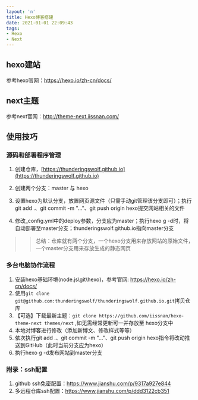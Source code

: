```yaml
---
layout: 'n'
title: Hexo博客搭建
date: 2021-01-01 22:09:43
tags: 
- Hexo
- Next
---
```

## hexo建站

参考hexo官网：<https://hexo.io/zh-cn/docs/>

## next主题

参考next官网：<http://theme-next.iissnan.com/>

## 使用技巧

### 源码和部署程序管理

1. 创建仓库，[https://thunderingswolf.github.io](https://thunderingswolf.github.io)

2. 创建两个分支：master 与 hexo

3. 设置hexo为默认分支，放置网页源文件（只需手动git管理该分支即可）；执行git add .、git commit -m "..."、git push origin hexo提交网站相关的文件

4. 修改_config.yml中的deploy参数，分支应为master；执行hexo g -d时，将自动部署至master分支；thunderingswolf.github.io指向master分支

>>总结：仓库就有两个分支，一个hexo分支用来存放网站的原始文件，一个master分支用来存放生成的静态网页

### 多台电脑协作流程

1. 安装hexo基础环境(node.js\git\hexo)，参考官网: https://hexo.io/zh-cn/docs/
2. 使用`git clone git@github.com:thunderingswolf/thunderingswolf.github.io.git`拷贝仓库
3. 【可选】下载最新主题：`git clone https://github.com/iissnan/hexo-theme-next themes/next` ,如无需经常更新可一并存放至 hexo分支中
4. 本地对博客进行修改（添加新博文、修改样式等等）
5. 依次执行git add .、git commit -m "..."、git push origin hexo指令将改动推送到GitHub（此时当前分支应为hexo）
6. 执行hexo g -d发布网站到master分支



### 附录：ssh配置

1. github ssh免密配置：<https://www.jianshu.com/p/9317a927e844>
2. 多远程仓库ssh配置：<https://www.jianshu.com/p/ddd3122cb351>